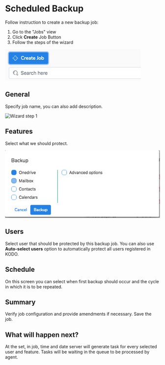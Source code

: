 # Scheduled Backup

Follow instruction to create a new backup job:

1. Go to the "Jobs" view 
2. Click **Create** Job Button
3. Follow the steps of the wizard

![Create job button in Tasks view](../../.gitbook/assets/image.png)

## General

Specify job name, you can also add description.

![Wizard step 1](https://github.com/Storware/kodo-cloud-manual/tree/6ce1c059a7e8a80d54e1a6fff60815797cf17a9a/.gitbook/assets/image%20%2829%29.png)

## Features

Select what we should protect.

![](../../.gitbook/assets/image%20%288%29.png)

## Users

Select user that should be protected by this backup job. You can also use **Auto-select users** option to automatically protect all users registered in KODO.

## Schedule

On this screen you can select when first backup should occur and the cycle in which it is to be repeated.

## Summary

Verify job configuration and provide amendments if necessary. Save the job.

## What will happen next?

At the set, in job, time and date server will generate task for every selected user and feature. Tasks will be waiting in the queue to be processed by agent.

